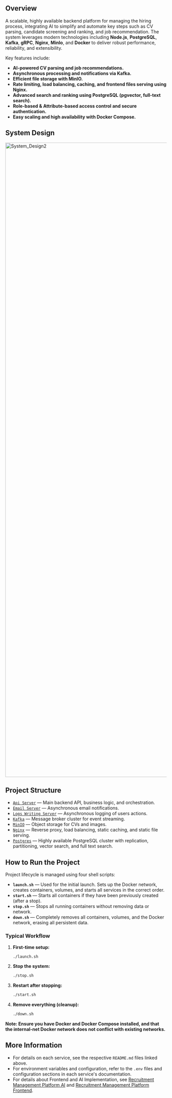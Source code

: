 ## Overview

A scalable, highly available backend platform for managing the hiring process, integrating AI to simplify and automate key steps such as CV parsing, candidate screening and ranking, and job recommendation. The system leverages modern technologies including **Node.js**, **PostgreSQL**, **Kafka**, **gRPC**, **Nginx**, **MinIo**, and **Docker** to deliver robust performance, reliability, and extensibility.

Key features include:
- **AI-powered CV parsing and job recommendations.**
- **Asynchronous processing and notifications via Kafka.**
- **Efficient file storage with MinIO.**
- **Rate limiting, load balancing, caching, and frontend files serving using Nginx.** 
- **Advanced search and ranking using PostgreSQL (pgvector, full-text search).**
- **Role-based & Attribute-based access control and secure authentication.**
- **Easy scaling and high availability with Docker Compose.**

## System Design
<img width="2994" height="1981" alt="System_Design2" src="https://github.com/user-attachments/assets/ce35a9e6-6d6c-44fe-9e8f-d5f163db4b77" />

## Project Structure

- [`Api Server`](./Api%20Server/README.md) — Main backend API, business logic, and orchestration.
- [`Email Server`](./Email%20Server/README.md) — Asynchronous email notifications.
- [`Logs Writing Server`](./Logs%20Writing%20Server/README.md) — Asynchronous logging of users actions.
- [`Kafka`](./Kafka/README.md) — Message broker cluster for event streaming.
- [`MinIO`](./MinIO/README.md) — Object storage for CVs and images.
- [`Nginx`](./Nginx/README.md) — Reverse proxy, load balancing, static caching, and static file serving.
- [`Postgres`](./Postgres/Readme.md) — Highly available PostgreSQL cluster with replication, partitioning, vector search, and full text search.

## How to Run the Project

Project lifecycle is managed using four shell scripts:

- **`launch.sh`** — Used for the initial launch. Sets up the Docker network, creates containers, volumes, and starts all services in the correct order.
- **`start.sh`** — Starts all containers if they have been previously created (after a stop).
- **`stop.sh`** — Stops all running containers without removing data or network.
- **`down.sh`** — Completely removes all containers, volumes, and the Docker network, erasing all persistent data.

### Typical Workflow

1. **First-time setup:**
   ```sh
   ./launch.sh
   ```
2. **Stop the system:**
   ```sh
   ./stop.sh
   ```
3. **Restart after stopping:**
   ```sh
   ./start.sh
   ```
4. **Remove everything (cleanup):**
   ```sh
   ./down.sh
   ```
   
**Note: Ensure you have Docker and Docker Compose installed, and that the internal-net Docker network does not conflict with existing networks.**

## More Information
- For details on each service, see the respective `README.md` files linked above.
- For environment variables and configuration, refer to the `.env` files and configuration sections in each service's documentation.
- For details about Frontend and AI Implementation, see [Recruitment Management Platform AI](https://github.com/AmrKhaled36/-Recruitment-Management-Platform-AI) and [Recruitment Management Platform Frontend](https://github.com/omarfarouk311/Recruitment-Management-Platform-Frontend).
